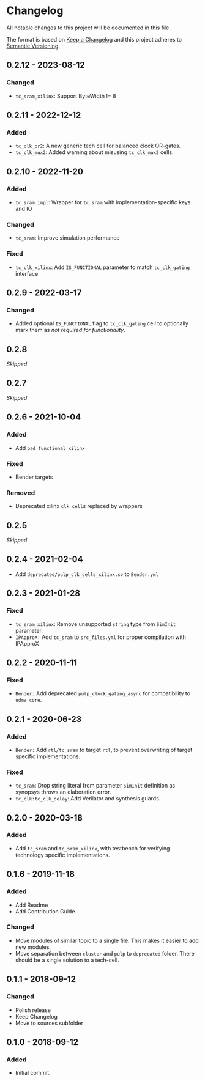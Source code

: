 # Changelog
All notable changes to this project will be documented in this file.

The format is based on [Keep a Changelog](http://keepachangelog.com/en/1.0.0/)
and this project adheres to [Semantic Versioning](http://semver.org/spec/v2.0.0.html).

## 0.2.12 - 2023-08-12
### Changed
- `tc_sram_xilinx`: Support ByteWidth != 8

## 0.2.11 - 2022-12-12
### Added
- `tc_clk_or2`: A new generic tech cell for balanced clock OR-gates.
- `tc_clk_mux2`: Added warning about misusing `tc_clk_mux2` cells.

## 0.2.10 - 2022-11-20
### Added
- `tc_sram_impl`: Wrapper for `tc_sram` with implementation-specific keys and IO 

### Changed
- `tc_sram`: Improve simulation performance

### Fixed
- `tc_clk_xilinx`: Add `IS_FUNCTIONAL` parameter to match `tc_clk_gating` interface

## 0.2.9 - 2022-03-17
### Changed
- Added optional `IS_FUNCTIONAL` flag to `tc_clk_gating` cell to optionally mark them as *not required for functionality*.

## 0.2.8
*Skipped*

## 0.2.7
*Skipped*

## 0.2.6 - 2021-10-04
### Added
- Add `pad_functional_xilinx`

### Fixed
- Bender targets

### Removed
- Deprecated xilinx `clk_cell`s replaced by wrappers

## 0.2.5
*Skipped*

## 0.2.4 - 2021-02-04
- Add `deprecated/pulp_clk_cells_xilinx.sv` to `Bender.yml`

## 0.2.3 - 2021-01-28
### Fixed
- `tc_sram_xilinx`: Remove unsupported `string` type from `SimInit` parameter.
- `IPApproX:` Add `tc_sram` to `src_files.yml` for proper compilation with IPApproX

## 0.2.2 - 2020-11-11
### Fixed
- `Bender:` Add deprecated `pulp_clock_gating_async` for compatibility to `udma_core`.

## 0.2.1 - 2020-06-23
### Added
- `Bender:` Add `rtl/tc_sram` to target `rtl`, to prevent overwriting of target specific implementations.

### Fixed
- `tc_sram`: Drop string literal from parameter `SimInit` definition as synopsys throws an elaboration error.
- `tc_clk:tc_clk_delay`: Add Verilator and synthesis guards.

## 0.2.0 - 2020-03-18
### Added
- Add `tc_sram` and `tc_sram_xilinx`, with testbench for verifying technology specific implementations.

## 0.1.6 - 2019-11-18
### Added
- Add Readme
- Add Contribution Guide

### Changed
- Move modules of similar topic to a single file. This makes it easier to add new modules.
- Move separation between `cluster` and `pulp` to `deprecated` folder. There should be a single solution to a tech-cell.

## 0.1.1 - 2018-09-12
### Changed
- Polish release
- Keep Changelog
- Move to sources subfolder

## 0.1.0 - 2018-09-12
### Added
- Initial commit.
